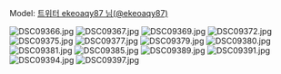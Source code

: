 ﻿---
dddd: 2023.12.16 서코
nickname: ekeoaqy87
sns_type: x
sns_id: ekeoaqy87
---

<a name="ekeoaqy87"></a>
Model: <a href="https://x.com/ekeoaqy87" target="_blank">트위터 ekeoaqy87 님(@ekeoaqy87)</a>

![DSC09366.jpg](/assets/img/2023/12-16/DSC09366.jpg)
![DSC09367.jpg](/assets/img/2023/12-16/DSC09367.jpg)
![DSC09369.jpg](/assets/img/2023/12-16/DSC09369.jpg)
![DSC09372.jpg](/assets/img/2023/12-16/DSC09372.jpg)
![DSC09375.jpg](/assets/img/2023/12-16/DSC09375.jpg)
![DSC09377.jpg](/assets/img/2023/12-16/DSC09377.jpg)
![DSC09379.jpg](/assets/img/2023/12-16/DSC09379.jpg)
![DSC09380.jpg](/assets/img/2023/12-16/DSC09380.jpg)
![DSC09381.jpg](/assets/img/2023/12-16/DSC09381.jpg)
![DSC09385.jpg](/assets/img/2023/12-16/DSC09385.jpg)
![DSC09389.jpg](/assets/img/2023/12-16/DSC09389.jpg)
![DSC09391.jpg](/assets/img/2023/12-16/DSC09391.jpg)
![DSC09394.jpg](/assets/img/2023/12-16/DSC09394.jpg)
![DSC09397.jpg](/assets/img/2023/12-16/DSC09397.jpg)